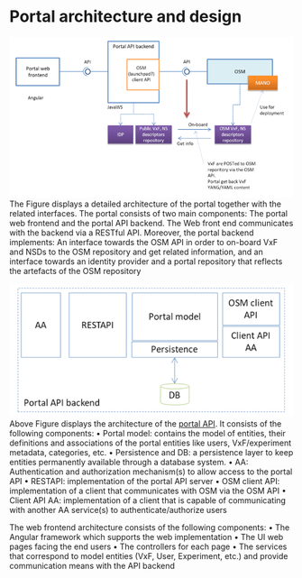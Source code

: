 <!-- TITLE: Portal architecture and design -->
<!-- SUBTITLE: A description of Portal architecture and design -->

# Portal architecture and design

![Portal Architecture](/uploads/portal-architecture.png "Portal Architecture")
The Figure  displays a detailed architecture of the portal together with the related interfaces. The portal consists of two main components: The portal web frontend and the portal API backend. The Web front end communicates with the backend via a RESTful API. 
Moreover, the portal backend implements: An interface towards the OSM API in order to on-board VxF and NSDs to the OSM repository and get related information, and an interface towards an identity provider and a portal repository that reflects the artefacts of the OSM repository

![Portal Architecture 2](/uploads/portal-architecture-2.png "Portal Architecture 2")
Above Figure  displays the architecture of the [portal API](portal-api). It consists of the following components:
•	Portal model: contains the model of entities, their definitions and associations of the portal entities like users, VxF/experiment metadata, categories, etc.
•	Persistence and DB: a persistence layer to keep entities permanently available  through a database system.
•	AA: Authentication and authorization mechanism(s) to allow access to the portal API
•	RESTAPI: implementation of the portal API server
•	OSM client API: implementation of a client that communicates with OSM via the OSM API
•	Client API AA: implementation of a client that is capable of communicating with another AA service(s) to authenticate/authorize users

The web frontend architecture consists of the following components:
•	The Angular framework which supports the web implementation
•	The UI web pages facing the end users
•	The controllers for each page
•	The services that correspond to model entities (VxF, User, Experiment, etc.) and provide communication means with the API backend

